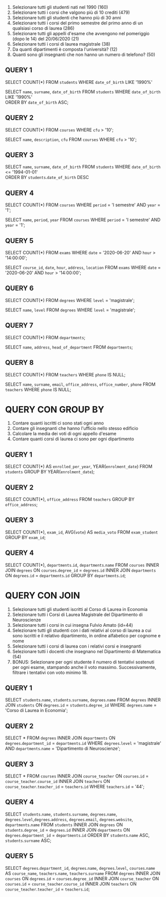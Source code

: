 1. Selezionare tutti gli studenti nati nel 1990 (160)
2. Selezionare tutti i corsi che valgono più di 10 crediti (479)
3. Selezionare tutti gli studenti che hanno più di 30 anni
4. Selezionare tutti i corsi del primo semestre del primo anno di un qualsiasi corso di
laurea (286)
5. Selezionare tutti gli appelli d'esame che avvengono nel pomeriggio (dopo le 14) del
20/06/2020 (21)
6. Selezionare tutti i corsi di laurea magistrale (38)
7. Da quanti dipartimenti è composta l'università? (12)
8. Quanti sono gli insegnanti che non hanno un numero di telefono? (50)

##  QUERY 1

SELECT COUNT(*)
FROM `students`
WHERE `date_of_birth` LIKE '1990%' 

SELECT `name`, `surname`, `date_of_birth`
FROM `students`
WHERE `date_of_birth` LIKE '1990%'  
ORDER BY `date_of_birth` ASC;

## QUERY 2

SELECT COUNT(*)
FROM `courses`
WHERE `cfu` > '10';

SELECT `name`, `description`, `cfu`
FROM `courses`
WHERE `cfu` > '10';

## QUERY 3

SELECT `name`, `surname`, `date_of_birth`
FROM `students`
WHERE `date_of_birth` <= '1994-01-01'  
ORDER BY `students`.`date_of_birth` DESC

## QUERY 4

SELECT COUNT(*)
FROM `courses`
WHERE `period` = 'I semestre'
AND `year` = '1';

SELECT `name`, `period`, `year`
FROM `courses`
WHERE `period` = 'I semestre'
AND `year` = '1';

## QUERY 5

SELECT COUNT(*)
FROM `exams`
WHERE `date` = '2020-06-20'
AND `hour` > '14:00:00';

SELECT `course_id`, `date`, `hour`, `address`, `location`
FROM `exams`
WHERE `date` = '2020-06-20'
AND `hour` > '14:00:00';

## QUERY 6

SELECT COUNT(*)
FROM `degrees`
WHERE `level` = 'magistrale';

SELECT `name`, `level`
FROM `degrees`
WHERE `level` = 'magistrale';

## QUERY 7

SELECT COUNT(*)
FROM `departments`;

SELECT `name`, `address`, `head_of_department`
FROM `departments`;

## QUERY 8

SELECT COUNT(*)
FROM `teachers`
WHERE `phone` IS NULL;

SELECT `name`, `surname`, `email`, `office_address`, `office_number`, `phone`
FROM `teachers`
WHERE `phone` IS NULL;


# QUERY CON GROUP BY 

1. Contare quanti iscritti ci sono stati ogni anno
2. Contare gli insegnanti che hanno l'ufficio nello stesso edificio
3. Calcolare la media dei voti di ogni appello d'esame
4. Contare quanti corsi di laurea ci sono per ogni dipartimento

## QUERY 1

SELECT COUNT(*) AS `enrolled_per_year`, YEAR(`enrolment_date`)
FROM `students`
GROUP BY YEAR(`enrolment_date`);

## QUERY 2

SELECT COUNT(*), `office_address`
FROM `teachers`
GROUP BY `office_address`;

## QUERY 3

SELECT COUNT(*), `exam_id`, AVG(`vote`) AS `media_voto`
FROM `exam_student`
GROUP BY `exam_id`;


## QUERY 4

SELECT COUNT(*), `departments`.`id`, `departments`.`name`
FROM `courses` 
INNER JOIN `degrees`
ON `courses`.`degree_id` = `degrees`.`id`
INNER JOIN `departments`
ON `degrees`.`id` = `departments`.`id`
GROUP BY `departments`.`id`;


# QUERY CON JOIN

1. Selezionare tutti gli studenti iscritti al Corso di Laurea in Economia
2. Selezionare tutti i Corsi di Laurea Magistrale del Dipartimento di
Neuroscienze
3. Selezionare tutti i corsi in cui insegna Fulvio Amato (id=44)
4. Selezionare tutti gli studenti con i dati relativi al corso di laurea a cui
sono iscritti e il relativo dipartimento, in ordine alfabetico per cognome e
nome
5. Selezionare tutti i corsi di laurea con i relativi corsi e insegnanti
6. Selezionare tutti i docenti che insegnano nel Dipartimento di
Matematica (54)
7. BONUS: Selezionare per ogni studente il numero di tentativi sostenuti
per ogni esame, stampando anche il voto massimo. Successivamente,
filtrare i tentativi con voto minimo 18.


## QUERY 1

SELECT `students`.`name`, `students`.`surname`, `degrees`.`name` 
FROM `degrees`
INNER JOIN `students`
ON `degrees`.`id` = `students`.`degree_id`
WHERE `degrees`.`name` = 'Corso di Laurea in Economia';

## QUERY 2

SELECT * 
FROM `degrees`
INNER JOIN `departments`
ON `degrees`.`department_id` = `departments`.`id`
WHERE `degrees`.`level` = 'magistrale' AND `departments`.`name` = 'Dipartimento di Neuroscienze';

## QUERY 3

SELECT * 
FROM `courses` 
INNER JOIN `course_teacher`
ON `courses`.`id` = `course_teacher`.`course_id`
INNER JOIN `teachers`
ON `course_teacher`.`teacher_id` = `teachers`.`id`
WHERE `teachers`.`id` = '44';

## QUERY 4

SELECT `students`.`name`, `students`.`surname`, `degrees`.`name`, `degrees`.`level`,`degrees`.`address`, `degrees`.`email`, `degrees`.`website`, `departments`.`name` 
FROM `students`
INNER JOIN `degrees`
ON `students`.`degree_id` = `degrees`.`id`
INNER JOIN `departments` 
ON `degrees`.`department_id` = `departments`.`id`
ORDER BY `students`.`name` ASC, `students`.`surname` ASC;

## QUERY 5 

SELECT `degrees`.`department_id`, `degrees`.`name`, `degrees`.`level`, `courses`.`name` AS `course_name`, `teachers`.`name`,  `teachers`.`surname` 
FROM `degrees`
INNER JOIN `courses` 
ON `degrees`.`id` = `courses`.`degree_id`
INNER JOIN `course_teacher`
ON `courses`.`id` = `course_teacher`.`course_id`
INNER JOIN `teachers`
ON `course_teacher`.`teacher_id` = `teachers`.`id`;





